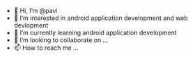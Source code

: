- 👋 Hi, I’m @pavi
- 👀 I’m interested in android application development and web devlopment
- 🌱 I’m currently learning android application development
- 💞️ I’m looking to collaborate on ...
- 📫 How to reach me ...

<!---
pavi_2412 is a ✨ special ✨ repository because its `README.md` (this file) appears on your GitHub profile.
You can click the Preview link to take a look at your changes.
--->
